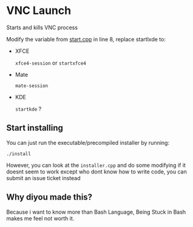 # VNC Launch 

Starts and kills VNC process

Modify the variable from [start.cpp](start.cpp) in line 8, replace startlxde to:

- XFCE

    `xfce4-session` or `startxfce4`

- Mate

    `mate-session`

- KDE

    `startkde` ?


## Start installing

You can just run the executable/precompiled installer by running:

`./install`

However, you can look at the `installer.cpp` and do some modifying if it doesnt seem to work except who dont know how to write code, you can submit an issue ticket instead


## Why diyou made this?

Because i want to know more than Bash Language, Being Stuck in Bash makes me feel not worth it.